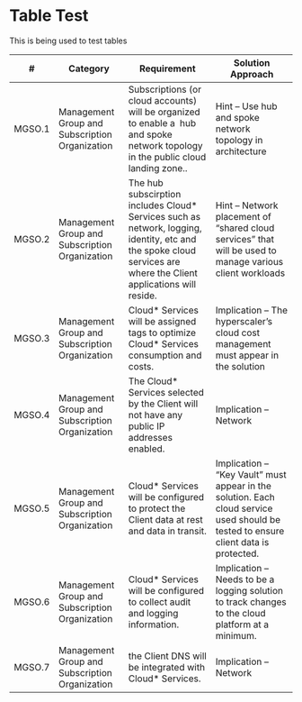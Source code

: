 # Table Test

This is being used to test tables


| #      | Category                                       | Requirement                                                                                                                                                        | Solution Approach                                                                                                                   |
| ------ | ---------------------------------------------- | ------------------------------------------------------------------------------------------------------------------------------------------------------------------ | ----------------------------------------------------------------------------------------------------------------------------------- |
| MGSO.1 | Management Group and Subscription Organization | Subscriptions (or cloud accounts) will be organized to enable a  hub and spoke network topology in the public cloud landing zone..                                 | Hint – Use hub and spoke network topology in architecture                                                                           |
| MGSO.2 | Management Group and Subscription Organization | The hub subscirption includes Cloud\* Services such as network, logging, identity, etc and the spoke cloud services are where the Client applications will reside. | Hint – Network placement of “shared cloud services” that will be used to manage various client workloads                            |
| MGSO.3 | Management Group and Subscription Organization | Cloud\* Services will be assigned tags to optimize Cloud\* Services consumption and costs.                                                                         | Implication – The hyperscaler’s cloud cost management must appear in the solution                                                   |
| MGSO.4 | Management Group and Subscription Organization | The Cloud\* Services selected by the Client will not have any public IP addresses enabled.                                                                         | Implication – Network                                                                                                               |
| MGSO.5 | Management Group and Subscription Organization | Cloud\* Services will be configured to protect the Client data at rest and data in transit.                                                                        | Implication – “Key Vault” must appear in the solution. Each cloud service used should be tested to ensure client data is protected. |
| MGSO.6 | Management Group and Subscription Organization | Cloud\* Services will be configured to collect audit and logging information.                                                                                      | Implication – Needs to be a logging solution to track changes to the cloud platform at a minimum.                                   |
| MGSO.7 | Management Group and Subscription Organization | the Client DNS will be integrated with Cloud\* Services.                                                                                                           | Implication – Network                                                                                                               |